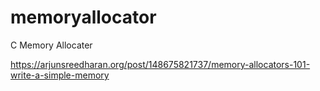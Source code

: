 # memoryallocator
C Memory Allocater 

https://arjunsreedharan.org/post/148675821737/memory-allocators-101-write-a-simple-memory
